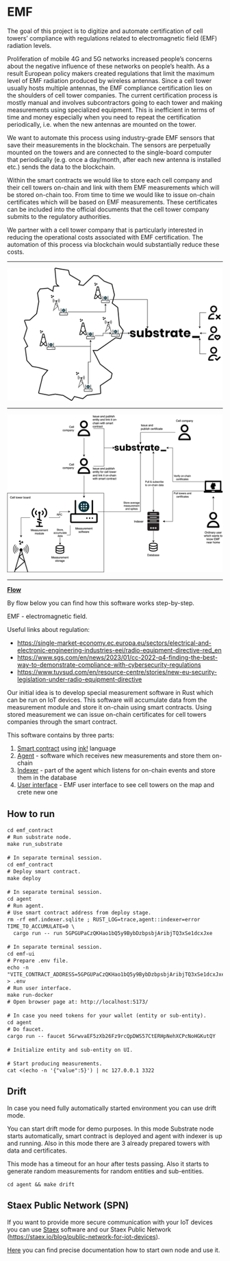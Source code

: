 # EMF

The goal of this project is to digitize and automate certification of cell towers’ compliance with regulations related to electromagnetic field (EMF) radiation levels.

Proliferation of mobile 4G and 5G networks increased people’s concerns about the negative influence of these networks on people’s health. As a result European policy makers created regulations that limit the maximum level of EMF radiation produced by wireless antennas. Since a cell tower usually hosts multiple antennas, the EMF compliance certification lies on the shoulders of cell tower companies. The current certification process is mostly manual and involves subcontractors going to each tower and making measurements using specialized equipment. This is inefficient in terms of time and money especially when you need to repeat the certification periodically, i.e. when the new antennas are mounted on the tower.

We want to automate this process using industry-grade EMF sensors that save their measurements in the blockchain. The sensors are perpetually mounted on the towers and are connected to the single-board computer that periodically (e.g. once a day/month, after each new antenna is installed etc.) sends the data to the blockchain.

Within the smart contracts we would like to store each cell company and their cell towers on-chain and link with them EMF measurements which will be stored on-chain too. From time to time we would like to issue on-chain certificates which will be based on EMF measurements. These certificates can be included into the official documents that the cell tower company submits to the regulatory authorities.

We partner with a cell tower company that is particularly interested in reducing the operational costs associated with EMF certification. The automation of this process via blockchain would substantially reduce these costs.

---

![](./docs/images/emf_general.png)

---

![](./docs/images/emf_precise.png)

---

**[Flow](./docs/render/Flow.svg)**

By flow below you can find how this software works step-by-step.

EMF - electromagnetic field.

Useful links about regulation:
- https://single-market-economy.ec.europa.eu/sectors/electrical-and-electronic-engineering-industries-eei/radio-equipment-directive-red_en
- https://www.sgs.com/en/news/2023/01/cc-2022-q4-finding-the-best-way-to-demonstrate-compliance-with-cybersecurity-regulations
- https://www.tuvsud.com/en/resource-centre/stories/new-eu-security-legislation-under-radio-equipment-directive

Our initial idea is to develop special measurement software in Rust which can be run on IoT devices. This software will accumulate data from the measurement module and store it on-chain using smart contracts. Using stored measurement we can issue on-chain certificates for cell towers companies through the smart contract.

This software contains by three parts:

1. [Smart contract](./emf_contract/) using [ink!](https://use.ink/) language
2. [Agent](./agent/) - software which receives new measurements and store them on-chain
3. [Indexer](./agent/) - part of the agent which listens for on-chain events and store them in the database
3. [User interface](./emf-ui/) - EMF user interface to see cell towers on the map and crete new one

## How to run

```shell
cd emf_contract
# Run substrate node.
make run_substrate

# In separate terminal session.
cd emf_contract
# Deploy smart contract.
make deploy

# In separate terminal session.
cd agent
# Run agent.
# Use smart contract address from deploy stage.
rm -rf emf.indexer.sqlite ; RUST_LOG=trace,agent::indexer=error TIME_TO_ACCUMULATE=0 \
  cargo run -- run 5GPGUPaCzQKHao1bQ5y9BybDzbpsbjAribjTQ3xSe1dcxJxe

# In separate terminal session.
cd emf-ui
# Prepare .env file.
echo -n "VITE_CONTRACT_ADDRESS=5GPGUPaCzQKHao1bQ5y9BybDzbpsbjAribjTQ3xSe1dcxJxe" > .env
# Run user interface.
make run-docker
# Open browser page at: http://localhost:5173/

# In case you need tokens for your wallet (entity or sub-entity).
cd agent
# Do faucet.
cargo run -- faucet 5GrwvaEF5zXb26Fz9rcQpDWS57CtERHpNehXCPcNoHGKutQY

# Initialize entity and sub-entity on UI.

# Start producing measurements.
cat <(echo -n '{"value":5}') | nc 127.0.0.1 3322
```
## Drift

In case you need fully automatically started environment you can use drift mode.

You can start drift mode for demo purposes. In this mode Substrate node starts automatically, smart contract is deployed and agent with indexer is up and running. Also in this mode there are 3 already prepared towers with data and certificates.

This mode has a timeout for an hour after tests passing. Also it starts to generate random measurements for random entities and sub-entities.

```shell
cd agent && make drift
```

## Staex Public Network (SPN)

If you want to provide more secure communication with your IoT devices you can use [Staex](https://staex.io) software and our Staex Public Network (https://staex.io/blog/public-network-for-iot-devices).

[Here](https://docs.staex.io/how-to-guides/quick-start/) you can find precise documentation how to start own node and use it.
